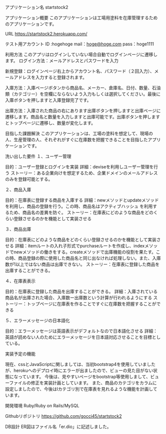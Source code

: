 アプリケーション名
startstock2


アプリケーション概要
このアプリケーションは工場用塗料を在庫管理するためのアプリケーションです。


URL
https://startstock2.herokuapp.com/


テスト用アカウント
ID :hogehoge
mail：hoge@hoge.com
pass：hoge1111


利用方法
このアプリはログインしていない場合自動でログインページに遷移します。
ログイン方法：メールアドレスとパスワードを入力

新規登録：ログインページ右上からアカウント名、パスワード（２回入力）、メールアドレスを入力すると登録されます。

入庫方法：入庫ページボタンから商品名、メーカー、倉庫名、日付、数量、石油類（カテゴリー）を空欄にならないよう入力もしくは選択してください。最後に入庫ボタンを押しますと入庫登録完了です。

出庫方法：入庫された商品の右にあります出庫ボタンを押しますと出庫ページに遷移します。商品名と数量を入力しますと出庫可能です。出庫ボタンを押しますとトップページに遷移し、数量が変化します。



目指した課題解決
このアプリケーションは、工場の塗料を想定して、現場の人、生産管理の人、それぞれがすぐに在庫数を把握できることを目指したアプリケーションです。


洗い出した要件
１、ユーザー管理

目的：ユーザー登録とログインを実装
詳細：deviseを利用しユーザー管理を行う
ストーリー：ある企業向けを想定するため、企業ドメインのメールアドレスのみを登録可能とする。

２、商品入庫

目的：在庫表に登録する商品を入庫する
詳細：newメソッドとupdateメソッドを利用し、商品の登録を行う。この時、商品名はアクティブハッシュ を利用するため、商品名の差異を防ぐ。
ストーリー：在庫表にどのような商品をどのくらい登録させるのかを機能として実装させる

３、商品出庫

目的：在庫表にどのような商品をどのくらい登録させるのかを機能として実装させる
詳細：itemルートの入れ子形式でpurchaseルートを作成し、indexメソッドでnewメソッドの働きをする。createメソッドで出庫機能の役割を果たす。この時、商品登録の際に使用した商品名と同じ出なければ処理しない。また、入庫数が1以上ではない商品は出庫できない。
ストーリー：在庫表に登録した商品を出庫することができる。

４、在庫表表示

目的：在庫表に登録した商品を出庫することができる。
詳細：入庫されている商品名が出庫された場合、入庫数ー出庫数という計算が行われるようにする
ストーリー：トップページに在庫表を作ることですぐに在庫数を把握することができる


５、エラーメッセージの日本語化

目的：エラーメッセージは英語表示がデフォルトなので日本語化させる
詳細：英語が読めない人のためにエラーメッセージを日本語対応させることを目標としている。



実装予定の機能

現在、cssとJavaScriptに関しましては、当初bootstrap4を使用していましたが、herokuへのデプロイ時にエラーが出ましたので、ビューの見た目がない状態になっています。
今後は、見やすいページをbootstrap等使用しまして、ビューファイルの修正を実装計画としています。
また、商品のカテゴリをカラムに設定しましたので、今後はlカテゴリ別で在庫表を見れるような機能を計画しています。


開発環境
Ruby/Ruby on Rails/MySQL


Githubリポジトリ
https://github.com/gocci45/startstock2


DB設計
ER図はファイル名「er.dio」に記述しました。